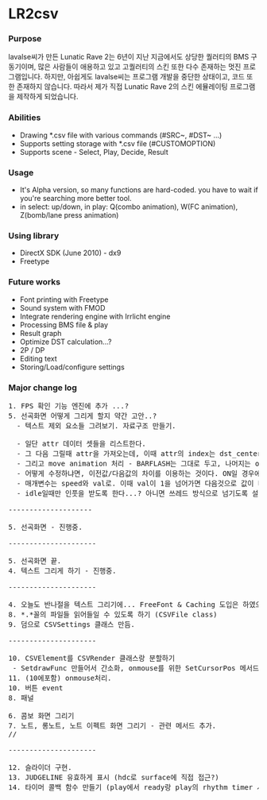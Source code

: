 LR2csv
=================

### Purpose

lavalse씨가 만든 Lunatic Rave 2는 6년이 지난 지금에서도 상당한 퀄러티의 BMS 구동기이며, 많은 사람들이 애용하고 있고 고퀄러티의 스킨 또한 다수 존재하는 멋진 프로그램입니다. 하지만, 아쉽게도 lavalse씨는 프로그램 개발을 중단한 상태이고, 코드 또한 존재하지 않습니다. 따라서 제가 직접 Lunatic Rave 2의 스킨 에뮬레이팅 프로그램을 제작하게 되었습니다.

### Abilities

* Drawing *.csv file with various commands (#SRC~, #DST~ ...)
* Supports setting storage with *.csv file (#CUSTOMOPTION)
* Supports scene - Select, Play, Decide, Result

### Usage

* It's Alpha version, so many functions are hard-coded. you have to wait if you're searching more better tool.
* in select: up/down, in play: Q(combo animation), W(FC animation), Z(bomb/lane press animation)

### Using library

* DirectX SDK (June 2010) - dx9
* Freetype

### Future works

* Font printing with Freetype
* Sound system with FMOD
* Integrate rendering engine with Irrlicht engine
* Processing BMS file & play
* Result graph
* Optimize DST calculation...?
* 2P / DP
* Editing text
* Storing/Load/configure settings

### Major change log

<pre>
1. FPS 확인 기능 엔진에 추가 ...?
5. 선곡화면 어떻게 그리게 할지 약간 고안..?
  - 텍스트 제외 요소들 그려보기. 자료구조 만들기.

  - 일단 attr 데이터 셋들을 리스트한다.
  - 그 다음 그릴때 attr을 가져오는데, 이때 attr의 index는 dst_center에서 뺀 거 알아서 조율해서 가져오는걸로 함.
  - 그리고 move animation 처리 - BARFLASH는 그대로 두고, 나머지는 offset를 수정해서 쓴다.
  - 어떻게 수정하냐면, 이전값/다음값의 차이를 이용하는 것이다. ON일 경우에는 on 값을 가져와서 처리함.
  - 매개변수는 speed와 val로. 이때 val이 1을 넘어가면 다음것으로 값이 바뀌면서 소리가 나게됨. ..?
  - idle일때만 인풋을 받도록 한다...? 아니면 쓰레드 방식으로 넘기도록 설정? speed를 여러개 돌리도록 해서?

--------------------

5. 선곡화면 - 진행중.

---------------------

5. 선곡화면 끝.
4. 텍스트 그리게 하기 - 진행중.

---------------------

4. 오늘도 반나절을 텍스트 그리기에... FreeFont & Caching 도입은 하였으나 렌더링은 실패.
8. *.*꼴의 파일들 읽어들일 수 있도록 하기 (CSVFile class)
9. 덤으로 CSVSettings 클래스 만듬.

---------------------

10. CSVElement를 CSVRender 클래스랑 분할하기
 - SetdrawFunc 만들어서 간소화, onmouse를 위한 SetCursorPos 메서드 만들기 & onmouse 처리.
11. (10에포함) onmouse처리.
10. 버튼 event
8. 패널

6. 콤보 화면 그리기
7. 노트, 롱노트, 노트 이펙트 화면 그리기 - 관련 메서드 추가.
//

---------------------

12. 슬라이더 구현.
13. JUDGELINE 유효하게 표시 (hdc로 surface에 직접 접근?)
14. 타이머 콜백 함수 만들기 (play에서 ready랑 play의 rhythm timer 시작 부분에 사용할 것)
</pre>